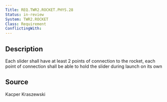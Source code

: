 ```yaml
---
Title: REQ.TWR2.ROCKET.PHYS.28
Status: in-review
System: TWR2.ROCKET
Class: Requirement
ConflictingWith: 
---
```


## Description

Each slider shall have at least 2 points of connection to the rocket, each point of connection shall be able to hold the slider during launch on its own

## Source

Kacper Kraszewski